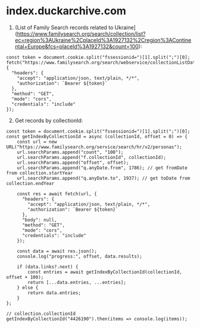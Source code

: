 # index.duckarchive.com

1. (List of Family Search records related to Ukraine](https://www.familysearch.org/search/collection/list?ec=region%3AUkraine%2CplaceId%3A1927132%2Cregion%3AContinental+Europe&fcs=placeId%3A1927132&count=100):
```
const token = document.cookie.split("fssessionid=")[1].split(";")[0];
fetch("https://www.familysearch.org/search/webservice/collectionListData", {
  "headers": {
    "accept": "application/json, text/plain, */*",
    "authorization": `Bearer ${token}`
  },
  "method": "GET",
  "mode": "cors",
  "credentials": "include"
});
```
2. Get records by collectionId:
```
const token = document.cookie.split("fssessionid=")[1].split(";")[0];
const getIndexByCollectionId = async (collectionId, offset = 0) => {
    const url = new URL("https://www.familysearch.org/service/search/hr/v2/personas");
    url.searchParams.append("count", "100");
    url.searchParams.append("f.collectionId", collectionId);
    url.searchParams.append("offset", offset);
    url.searchParams.append("q.anyDate.from", 1786); // get fromDate from collection.startYear
    url.searchParams.append("q.anyDate.to", 1937); // get toDate from collection.endYear
    
    const res = await fetch(url, {
      "headers": {
        "accept": "application/json, text/plain, */*",
        "authorization": `Bearer ${token}`
      },
      "body": null,
      "method": "GET",
      "mode": "cors",
      "credentials": "include"
    });
    
    const data = await res.json();
    console.log("progress:", offset, data.results);

    if (data.links?.next) {
        const entries = await getIndexByCollectionId(collectionId, offset + 100);
        return [...data.entries, ...entries];
    } else {
        return data.entries;
    }
};

// collection.collectionId
getIndexByCollectionId("4426190").then(items => console.log(items));
```
